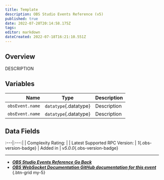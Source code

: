 ```yaml
---
title: Template
description: OBS Studio Events Reference (v5)
published: true
date: 2022-07-28T20:14:58.175Z
tags:
editor: markdown
dateCreated: 2022-07-18T16:21:10.551Z
---
```


## Overview
DESCRIPTION

## Variables
|            Name |         Type          | Description |
| ---------------:|:---------------------:|:----------- |
| `obsEvent.name` | `datatype`{.datatype} | Description |
| `obsEvent.name` | `datatype`{.datatype} | Description |

## Data Fields
:---|:---:| | Complexity Rating: | <span class="stars stars--5"></span> | Latest Supported RPC Version: | *1*{.obs-version-badge}
| Added in | *v5.0.0*{.obs-version-badge}

---

- [<i class="mdi mdi-chevron-left"></i>***OBS Studio Events Reference ***Go Back******](/en/Broadcasters/OBS/Raw/v5Events)
- [<i class="mdi mdi-github"></i> ***OBS WebSocket Documentation ***GitHub documentation for this event******](https://github.com/obsproject/obs-websocket/blob/master/docs/generated/protocol.md#INSERTTHENAMEHEREPLEASEDPNTFORGETITIK1497PLEASEEEEEEEEEEEEEEEEEEEEEEEEEEEEEEEEEEEEEEEEEEEEEEEEEEEEEEEEEEEEEEEEEEEEEEEEEEEEEEEEEEEEEEEEEEEEEEEEEEEEEEEEEE)
{.btn-grid my-5}